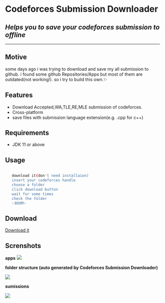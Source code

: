 # Codeforces Submission Downloader
## _Helps you to save your codeforces submission to offline_
---
## Motive
some days ago i was trying to download and save my all submission to github.
i found some github Repositories/Apps but most of them are outdated(not working!).
so i try to build this own.✨

## Features
- Download Accepted,WA,TLE,RE,MLE submission of codeforces.
- Cross-platform
- save files with submission language extension(e.g. .cpp for c++)

## Requirements
- JDK 11 or above

## Usage
```sh

   download it(don't need installaion) 
   insert your codeforces handle
   choose a folder 
   click download button
   wait for some times
   check the folder
   ✨BOOM✨

```

## Download 
 [Download it](https://github.com/zahid-hasan-sahin/Codeforces-Submission-Downloader/blob/main/dist/CodeforcesSubmissionDownloader.jar) 
 
 ## Screnshots 

  **apps**
  ![ ](https://i.ibb.co/Tt7YhzM/1.png)
  
  **folder structure (auto generated by Codeforces Submission Downloader)**
  
  ![ ](https://i.ibb.co/p1JCJZr/2.png)
  
  **sumissions**
  
  ![ ](https://i.ibb.co/pKG56f0/3.png)
